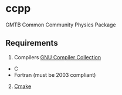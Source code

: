 # ccpp
GMTB Common Community Physics Package

## Requirements
1. Compilers [GNU Compiler Collection](https://gcc.gnu.org/)
  * C
  * Fortran (must be 2003 compliant)
2. [Cmake](https://cmake.org)

